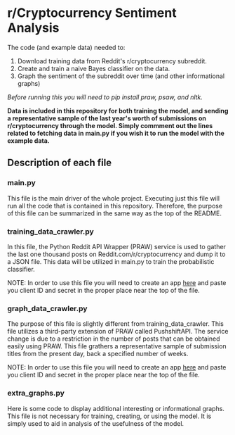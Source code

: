 # r/Cryptocurrency Sentiment Analysis
The code (and example data) needed to:
  1. Download training data from Reddit's r/cryptocurrency subreddit.
  2. Create and train a naive Bayes classifier on the data.
  3. Graph the sentiment of the subreddit over time (and other informational graphs)

*Before running this you will need to pip install praw, psaw, and nltk.*

**Data is included in this repository for both training the model, and sending a representative sample of the last year's worth of submissions on r/cryptocurrency through the model. Simply commment out the lines related to fetching data in main.py if you wish it to run the model with the example data.**


##  Description of each file

### main.py
This file is the main driver of the whole project. Executing just this file will run all the code that is contained in this repository. Therefore, the purpose of this file can be summarized in the same way as the top of the README.


### training_data_crawler.py
In this file, the Python Reddit API Wrapper (PRAW) service is used to gather the last one thousand posts on Reddit.com/r/cryptocurrency and dump it to a JSON file. This data will be utilized in main.py to train the probabilistic classifier.

NOTE: In order to use this file you will need to create an app [here](https://www.reddit.com/prefs/apps) and paste you client ID and secret in the proper place near the top of the file.

### graph_data_crawler.py
The purpose of this file is slightly different from training_data_crawler. This file utilizes a third-party extension of PRAW called PushshiftAPI. The service change is due to a restriction in the number of posts that can be obtained easily using PRAW. This file grathers a representative sample of submission titles from the present day, back a specified number of weeks.

NOTE: In order to use this file you will need to create an app [here](https://www.reddit.com/prefs/apps) and paste you client ID and secret in the proper place near the top of the file.

### extra_graphs.py
Here is some code to display additional interesting or informational graphs. This file is not necessary for training, creating, or using the model. It is simply used to aid in analysis of the usefulness of the model.
